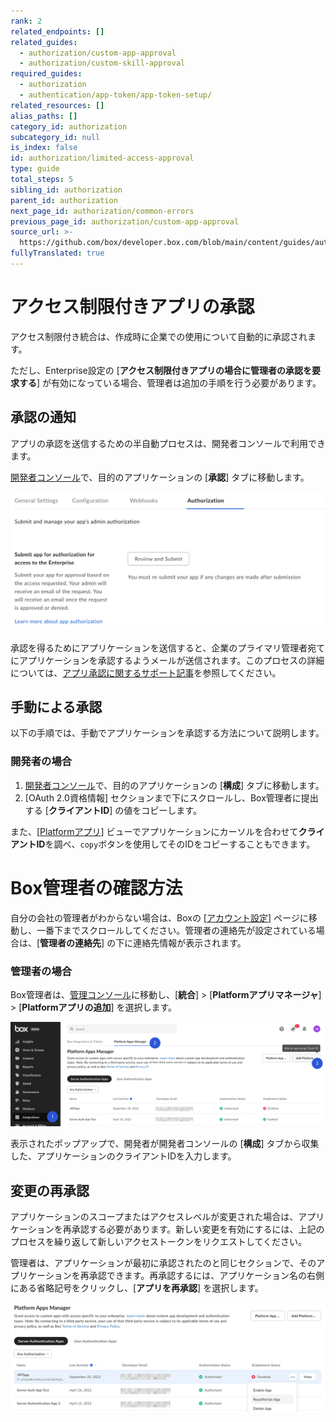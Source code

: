 ```yaml
---
rank: 2
related_endpoints: []
related_guides:
  - authorization/custom-app-approval
  - authorization/custom-skill-approval
required_guides:
  - authorization
  - authentication/app-token/app-token-setup/
related_resources: []
alias_paths: []
category_id: authorization
subcategory_id: null
is_index: false
id: authorization/limited-access-approval
type: guide
total_steps: 5
sibling_id: authorization
parent_id: authorization
next_page_id: authorization/common-errors
previous_page_id: authorization/custom-app-approval
source_url: >-
  https://github.com/box/developer.box.com/blob/main/content/guides/authorization/limited-access-approval.md
fullyTranslated: true
---
```

# アクセス制限付きアプリの承認

アクセス制限付き統合は、作成時に企業での使用について自動的に承認されます。

ただし、Enterprise設定の \[**アクセス制限付きアプリの場合に管理者の承認を要求する**] が有効になっている場合、管理者は追加の手順を行う必要があります。

## 承認の通知

アプリの承認を送信するための半自動プロセスは、開発者コンソールで利用できます。

[開発者コンソール][devconsole]で、目的のアプリケーションの \[**承認**] タブに移動します。

<ImageFrame border width="400" center>

![キーの追加と管理](images/app_authorization.png)

</ImageFrame>

承認を得るためにアプリケーションを送信すると、企業のプライマリ管理者宛てにアプリケーションを承認するようメールが送信されます。このプロセスの詳細については、[アプリ承認に関するサポート記事][app-auth]を参照してください。

## 手動による承認

以下の手順では、手動でアプリケーションを承認する方法について説明します。

### 開発者の場合

1. [開発者コンソール][devconsole]で、目的のアプリケーションの \[**構成**] タブに移動します。
2. \[OAuth 2.0資格情報] セクションまで下にスクロールし、Box管理者に提出する \[**クライアントID**] の値をコピーします。

また、\[[Platformアプリ][apps]] ビューでアプリケーションにカーソルを合わせて**クライアントID**を調べ、`copy`ボタンを使用してそのIDをコピーすることもできます。

<Message>

# Box管理者の確認方法

自分の会社の管理者がわからない場合は、Boxの \[[アカウント設定][settings]] ページに移動し、一番下までスクロールしてください。管理者の連絡先が設定されている場合は、\[**管理者の連絡先**] の下に連絡先情報が表示されます。

</Message>

### 管理者の場合

Box管理者は、[管理コンソール][adminconsole]に移動し、\[**統合**] > \[**Platformアプリマネージャ**] > \[**Platformアプリの追加**] を選択します。

<ImageFrame border center>

![\[アプリ\] タブ](images/jwt_app_approval_flow.png)

</ImageFrame>

表示されたポップアップで、開発者が開発者コンソールの \[**構成**] タブから収集した、アプリケーションのクライアントIDを入力します。

## 変更の再承認

アプリケーションのスコープまたはアクセスレベルが変更された場合は、アプリケーションを再承認する必要があります。新しい変更を有効にするには、上記のプロセスを繰り返して新しいアクセストークンをリクエストしてください。

管理者は、アプリケーションが最初に承認されたのと同じセクションで、そのアプリケーションを再承認できます。再承認するには、アプリケーション名の右側にある省略記号をクリックし、\[**アプリを再承認**] を選択します。

<ImageFrame border center>

![アプリの再承認](images/reauthorize_app.png)

</ImageFrame>

<!-- i18n-enable localize-links -->

[devconsole]: https://app.box.com/developers/console

<!-- i18n-disable localize-links -->

[ccg]: g://authentication/client-credentials

<!-- i18n-enable localize-links -->

[settings]: https://app.box.com/account

[adminconsole]: https://app.box.com/master/settings/custom

<!-- i18n-disable localize-links -->

[jwt]: g://authentication/jwt

[app-token]: g://authentication/app-token

<!-- i18n-enable localize-links -->

[app-auth]: https://support.box.com/hc/ja/articles/360043697014-Boxのアプリ承認プロセスでのアプリの承認

<!-- i18n-disable localize-links -->

[apps]: g://applications

